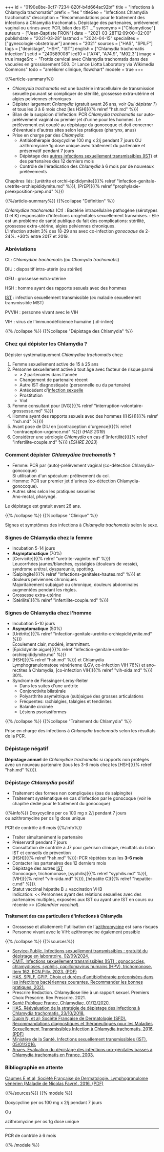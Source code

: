 +++
id = "0190e8be-9cf7-7234-820f-b4d664ac92bf"
title = "Infections à Chlamydia trachomatis"
prefix = "les "
titleSeo = "Infections Chlamydia trachomatis"
description = "Recommandations pour le traitement des infections à Chlamydia trachomatis. Dépistage des partenaires, prélèvement vaginal ou urines avec PCR, bilan des IST ..."
synonyms = ["Chlamydiose"]
auteurs = ["Jean-Baptiste FRON"]
date = "2021-03-28T12:09:00+02:00"
publishdate = "2021-03-28"
lastmod = "2024-04-15"
specialites = ["gynecologie-obstetrique"]
annees = "2021"
sources = ["HAS", "SPILF"]
tags = ["depistage", "HSH", "IST"]
english = ["Chlamydia trachomatis infection"]
sctid = "240589008"
icd10 = ["A74", "A74.9", "M02.3"]
image = true
imageSrc = "Frottis cervical avec Chlamydia trachomatis dans des vacuoles en grossissement 500. Dr Lance Liotta Laboratory via Wikimedia Commons"
todo = "améliorer clinique, flowchart"
modele = true
+++

{{%article-summary%}}

- *Chlamydia trachomatis* est une bactérie intracellulaire de transmission sexuelle pouvant se compliquer de stérilité, grossesse extra-utérine et algies pelviennes chroniques
- Dépister largement *Chlamydia* (gratuit avant 26 ans, voir *Qui dépister ?*) et tous les 3 à 6 mois chez [les HSH]({{% relref "hsh.md" %}})
- Bilan de la suspicion d'infection: PCR *Chlamydia trachomatis* sur auto-prélèvement vaginal ou premier jet d'urine pour les hommes. Le prélèvement est couplé au dépistage du gonocoque et doit concerner d'éventuels d'autres sites selon les pratiques (pharynx, anus)
- Prise en charge par des *Chlamydia*:
  - Antibiothérapie doxycycline 100 mg x 2/j pendant 7 jours OU azithromycine 1g dose unique avec traitement du partenaire et préservatif pendant 7 jours
  - Dépistage des [autres infections sexuellement transmissibles (IST)](/tags/ist/) et des partenaires des 12 derniers mois
  - Contrôle de l'éradication des *Chlamydia* à 6 mois par de nouveaux prélèvements

Chapitres liés: [urétrite et orchi-épididymite]({{% relref "infection-genitale-uretrite-orchiepididymite.md" %}}), [PrEP]({{% relref "prophylaxie-preexposition-prep.md" %}})

{{%/article-summary%}}
{{%collapse "Définition" %}}

*Chlamydiae trachomatis* (Ct)
: Bactérie intracellulaire pathogène (sérotypes D et K) responsable d'infections urogénitales sexuellement transmises.
: Elle est un problème de santé publique du fait des complications: stérilité, grossesse extra-utérine, algies pelviennes chroniques.  
L'infection atteint 3% des 18-29 ans avec co-infection *gonocoque* de 2-24%. +30% entre 2017 et 2019.

### Abréviations

Ct
: *Chlamydiae trachomatis* (ou *Chamydia trachomatis*)

DIU
: dispositif intra-utérin (ou stérilet)

GEU
: grossesse extra-utérine

HSH
: homme ayant des rapports sexuels avec des hommes

[IST](/tags/ist/)
: infection sexuellement transmissible (*ex* maladie sexuellement transmissible MST)

PVVIH
: personne vivant avec le VIH

VIH
: virus de l'immunodéficience humaine
{.dl-inline}

{{% /collapse %}}
{{%collapse "Dépistage des Chlamydia" %}}

### Chez qui dépister les Chlamydia ?

Dépister systématiquement *Chlamydiae trachomatis* chez:

1. Femme sexuellement active de 15 à 25 ans
2. Personne sexuellement active à tout âge avec facteur de risque parmi
    - ≥ 2 partenaires dans l'année
    - Changement de partenaire récent
    - Autre IST diagnostiquée (personnelle ou du partenaire)
    - Antécédent d'[infection sexuelle](/tags/ist/)
    - Prostitution
    - Viol
3. Femme consultant pour [IVG]({{% relref "interruption-volontaire-grossesse.md" %}})
4. Homme ayant des rapports sexuels avec des hommes ([HSH]({{% relref "hsh.md" %}}))
5. Avant pose de DIU en [contraception d'urgence]({{% relref "contraception-urgence.md" %}}) (*HAS 2019*)
6. Considérer une sérologie *Chlamydia* en cas d'[infertilité]({{% relref "infertilite-couple.md" %}}) (*ESHRE 2023*)

### Comment dépister *Chlamydiae trachomatis* ?

- Femme: PCR par (auto)-prélèvement vaginal (co-détection Chlamydia-gonocoque)  
  Si utilisation d'un spéculum: prélèvement du col.
- Homme: PCR sur premier jet d'urines (co-détection Chlamydia-gonocoque).
- Autres sites selon les pratiques sexuelles  
  Ano-rectal, pharyngé.

Le dépistage est gratuit avant 26 ans.

{{% /collapse %}}
{{%collapse "Clinique" %}}

Signes et symptômes des infections à *Chlamydia trachomatis* selon le sexe.

### Signes de Chlamydia chez la femme

- Incubation 5-14 jours
- **Asymptomatique** (70%)
- [Cervicite]({{% relref "uretrite-vaginite.md" %}})  
  Leucorrhées jaunes/blanches, cystalgies (douleurs de vessie), syndrome urétral, dyspareunie, spotting.
- [Salpingite]({{% relref "infections-genitales-hautes.md" %}}) et douleurs pelviennes chroniques  
  Majoritairement subaiguë ou chronique, douleurs abdominales augmentées pendant les règles.
- Grossesse extra-utérine
- [Stérilité]({{% relref "infertilite-couple.md" %}})

### Signes de Chlamydia chez l'homme

- Incubation 5-10 jours
- **Asymptomatique** (50%)
- [Urétrite]({{% relref "infection-genitale-uretrite-orchiepididymite.md" %}})  
  Écoulement clair, modéré, intermittent.
- [Épididymite aiguë]({{% relref "infection-genitale-uretrite-orchiepididymite.md" %}})
- [HSH]({{% relref "hsh.md" %}}) et Chlamydia  
  Lymphogranulomatose vénérienne (LGV, co-infection VIH 76%) et ano-rectites à Chlamydia, [co-infection VIH]({{% relref "vih-sida.md" %}}) 30%.
- Syndrome de Fiessinger-Leroy-Reiter
  - Dans les suites d'une urétrite
  - Conjonctivite bilatérale
  - Polyarthrite asymétrique (sub)aiguë des grosses articulations
  - Fréquentes: rachialgies, talalgies et tendinites
  - Balanite circinée
  - Lésions psoriasiformes

{{% /collapse %}}
{{%collapse "Traitement du Chlamydia" %}}

Prise en charge des infections à *Chlamydia trachomatis* selon les résultats de la PCR.

### Dépistage négatif

**Dépistage annuel** de *Chlamydiae trachomatis* si rapports non protégés avec un nouveau partenaire (tous les 3-6 mois chez les [HSH]({{% relref "hsh.md" %}})).

### Dépistage *Chlamydia* positif

- Traitement des formes non compliquées (pas de salpingite)
- Traitement systématique en cas d'infection par le gonocoque (voir le chapitre dédié pour le traitement du gonocoque)

{{%info%}}
Doxycycline per os 100 mg x 2/j pendant 7 jours  
ou azithromycine per os 1g dose unique

PCR de contrôle à 6 mois
{{%/info%}}

- Traiter simultanément le partenaire
- Préservatif pendant 7 jours
- Consultation de contrôle à J7 pour guérison clinique, résultats du bilan IST et conseils de prévention
- [HSH]({{% relref "hsh.md" %}}): PCR répétées tous les **3-6 mois**
- Contacter les partenaires des 12 derniers mois
- Dépistage des autres [IST](/tags/ist/)  
  Gonocoque, trichomonase, [syphilis]({{% relref "syphilis.md" %}}), [VIH]({{% relref "vih-sida.md" %}}), [hépatite C]({{% relref "hepatite-c.md" %}}).
- Statut vaccinal hépatite B ± vaccination VHB  
  Indication: << Personnes ayant des relations sexuelles avec des partenaires multiples, exposées aux IST ou ayant une IST en cours ou récente >> (*Calendrier vaccinal*).

#### Traitement des cas particuliers d'infections à Chlamydia

- Grossesse et allaitement: l'utilisation de l'[azithromycine](https://www.lecrat.fr/6362/) est sans risques
- Personne vivant avec le VIH: azithromycine également possible

{{% /collapse %}}
{{%sources%}}

- [Service-Public. Infections sexuellement transmissibles : gratuité du dépistage en laboratoire. 02/09/2024.](https://www.service-public.fr/particuliers/actualites/A17530)
- [CMIT. Infections sexuellement transmissibles (IST) : gonococcies, chlamydioses, syphilis, papillomavirus humains (HPV), trichomonose. Item 162. ECN.Pilly. 2023. (PDF)](https://www.infectiologie.com/UserFiles/File/pilly-etudiant/items-edition-2023/pilly-2023-item-162.pdf)
- [HAS, SPILF, GPIP. Choix et durées d'antibiothérapie préconisées dans les infections bactériennes courantes. Recommander les bonnes pratiques. 2021.](https://www.has-sante.fr/jcms/p_3278764/fr/choix-et-durees-d-antibiotherapie-preconisees-dans-les-infections-bacteriennes-courantes)
- Prescrire Redaction. Chlamydiose liée à un rapport sexuel. Premiers Choix Prescrire. Rev Prescrire. 2021.
- [Santé Publique France. Chlamydiae. 01/12/2020.](https://www.santepubliquefrance.fr/maladies-et-traumatismes/infections-sexuellement-transmissibles/chlamydiae)
- [HAS. Réévaluation de la stratégie de dépistage des infections à Chlamydia trachomatis. 23/10/2018.](https://www.has-sante.fr/jcms/c_2879401/fr/reevaluation-de-la-strategie-de-depistage-des-infections-a-chlamydia-trachomatis)
- [Dupin N, et al; Société Française de Dermatologie (SFD). Recommandations diagnostiques et thérapeutiques pour les Maladies Sexuellement Transmissibles Infection à Chlamydia trachomatis. 2016. (PDF)](https://www.cnr-ist.fr/ressources/editeur/Guidelines%20IST%20SFDermato%202016.pdf)
- [Ministère de la Santé. Infections sexuellement transmissibles (IST). 05/01/2016.](https://solidarites-sante.gouv.fr/soins-et-maladies/maladies/maladies-infectieuses/article/infections-sexuellement-transmissibles-ist)
- [Anaes. Évaluation du dépistage des infections uro-génitales basses à Chlamydia trachomatis en France. 2003.](https://www.has-sante.fr/jcms/c_464119/fr/evaluation-du-depistage-des-infections-uro-genitales-basses-a-chlamydia-trachomatis-en-france-2003)

### Bibliographie en attente

[Caumes E et al; Société Française de Dermatologie. Lymphogranulome vénérien (Maladie de Nicolas Favre). 2016. (PDF)](https://www.sfdermato.org/upload/recommandations/lymphogranulome-venerien-maladie-de-nicolas-favre-1d34056eed4de0eb0768b25f7b4e3517.pdf)

{{%/sources%}}
{{% modele %}}

Doxycycline per os 100 mg x 2/j pendant 7 jours

Ou

azithromycine per os 1g dose unique

---

PCR de contrôle à 6 mois

{{% /modele %}}
